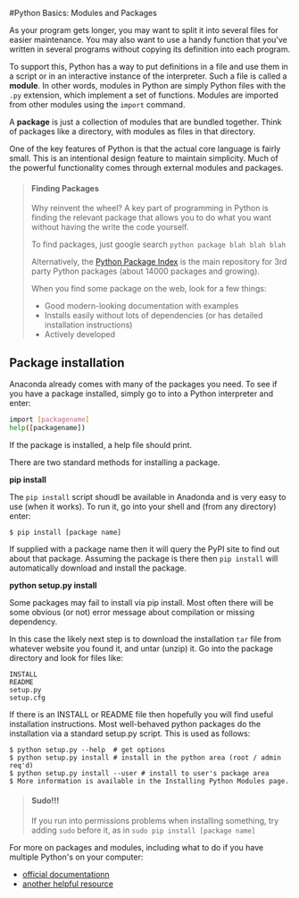 #Python Basics: Modules and Packages

As your program gets longer, you may want to split it into several files for easier maintenance. You may also want to use a handy function that you’ve written in several programs without copying its definition into each program.

To support this, Python has a way to put definitions in a file and use them in a script or in an interactive instance of the interpreter. Such a file is called a **module**. In other words, modules in Python are simply Python files with the `.py` extension, which implement a set of functions. Modules are imported from other modules using the `import` command. 

A **package** is just a collection of modules that are bundled together. Think of packages like a directory, with modules as files in that directory. 

One of the key features of Python is that the actual core language is fairly small. This is an intentional design feature to maintain simplicity. Much of the powerful functionality comes through external modules and packages.

> #### Finding Packages
> 
> Why reinvent the wheel? A key part of programming in Python is finding
> the relevant package that allows you to do what you want without
> having the write the code yourself.
> 
> To find packages, just google search `python package blah blah blah`
> 
> Alternatively, the [Python Package Index](http://pypi.python.org/pypi) is 
> the main repository for 3rd party Python packages (about 14000 packages and 
> growing).
> 
> When you find some package on the web, look for a few things:
> * Good modern-looking documentation with examples
> * Installs easily without lots of dependencies (or has detailed installation 
> instructions)
> * Actively developed

## Package installation

Anaconda already comes with many of the packages you need. To see if you have a package installed, simply go to into a Python interpreter and enter:

~~~bash
import [packagename]
help([packagename])
~~~

If the package is installed, a help file should print.

There are two standard methods for installing a package.

**pip install**

The `pip install` script shoudl be available in Anadonda and is very easy to use (when it works). To run it, go into your shell and (from any directory) enter:

~~~
$ pip install [package name]
~~~

If supplied with a package name then it will query the PyPI site to find out about that package. Assuming the package is there then `pip install` will automatically download and install the package.

**python setup.py install**

Some packages may fail to install via pip install. Most often there will be some obvious (or not) error message about compilation or missing dependency. 

In this case the likely next step is to download the installation `tar` file from whatever website you found it, and untar (unzip) it. Go into the package directory and look for files like:

~~~
INSTALL
README
setup.py
setup.cfg
~~~

If there is an INSTALL or README file then hopefully you will find useful installation instructions. Most well-behaved python packages do the installation via a standard setup.py script. This is used as follows:

~~~
$ python setup.py --help  # get options
$ python setup.py install # install in the python area (root / admin req'd)
$ python setup.py install --user # install to user's package area
$ More information is available in the Installing Python Modules page.
~~~

> #### Sudo!!!
> 
> If you run into permissions problems when installing something, try adding
> `sudo` before it, as in `sudo pip install [package name]`
>

For more on packages and modules, including what to do if you have multiple Python's on your computer: 

* [official documentationn](https://docs.python.org/2/tutorial/modules.html)
* [another helpful resource](https://python4astronomers.github.io/installation/packages.html)
